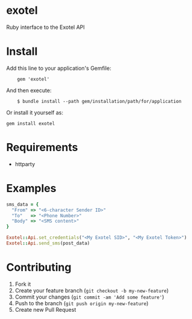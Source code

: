 exotel
======

Ruby interface to the Exotel API

Install
=======

Add this line to your application's Gemfile:

```
    gem 'exotel'
```

And then execute:

```
    $ bundle install --path gem/installation/path/for/application
```

Or install it yourself as:

```
gem install exotel
```

Requirements
============

* httparty

Examples
========

```ruby
sms_data = {
  "From" => "<6-character Sender ID>"
  "To"   => "<Phone Number>"
  "Body" => "<SMS content>"
}

Exotel::Api.set_credentials("<My Exotel SID>", "<My Exotel Token>")
Exotel::Api.send_sms(post_data)

```

Contributing
============

1. Fork it
2. Create your feature branch (`git checkout -b my-new-feature`)
3. Commit your changes (`git commit -am 'Add some feature'`)
4. Push to the branch (`git push origin my-new-feature`)
5. Create new Pull Request
